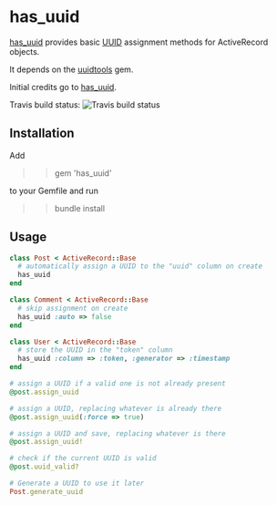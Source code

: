 has_uuid
========

[has_uuid](http://github.com/troessner/has_uuid) provides basic [UUID](http://en.wikipedia.org/wiki/Universally_Unique_Identifier) assignment methods for ActiveRecord objects.

It depends on the [uuidtools](http://uuidtools.rubyforge.org/) gem.

Initial credits go to [has_uuid](http://github.com/norbert/has_uuid).

Travis build status: ![Travis build status](http://travis-ci.org/troessner/has_uuid.png?branch=master)

Installation
------------

Add

>> gem 'has_uuid'

to your Gemfile and run

>> bundle install

Usage
-----

```Ruby
class Post < ActiveRecord::Base
  # automatically assign a UUID to the "uuid" column on create
  has_uuid
end

class Comment < ActiveRecord::Base
  # skip assignment on create
  has_uuid :auto => false
end

class User < ActiveRecord::Base
  # store the UUID in the "token" column
  has_uuid :column => :token, :generator => :timestamp
end

# assign a UUID if a valid one is not already present
@post.assign_uuid

# assign a UUID, replacing whatever is already there
@post.assign_uuid(:force => true)

# assign a UUID and save, replacing whatever is there
@post.assign_uuid!

# check if the current UUID is valid
@post.uuid_valid?

# Generate a UUID to use it later
Post.generate_uuid
```
